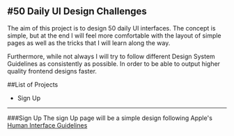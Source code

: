 #50 Daily UI Design Challenges
-----------------------------------------
The aim of this project is to design 50 daily UI interfaces. The concept is simple, but at the end I will feel more comfortable with the layout of simple pages as well as the tricks that I will learn along the way. 

Furthermore, while not always I will try to follow different Design System Guidelines as consistently as possible. In order to be able to output higher quality frontend designs faster. 

##List of Projects
* Sign Up 
----------------------------------------------
###Sign Up
The sign Up page will be a simple design following Apple's [Human Interface Guidelines](https://developer.apple.com/design/human-interface-guidelines/macos/overview/themes/) 